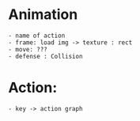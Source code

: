 # Animation
    - name of action
    - frame: load img -> texture : rect
    - move: ???
    - defense : Collision
# Action:
    - key -> action graph